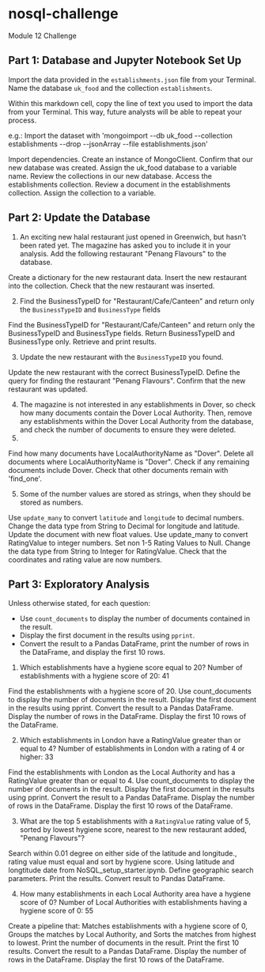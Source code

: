 # nosql-challenge
Module 12 Challenge

## Part 1: Database and Jupyter Notebook Set Up
Import the data provided in the `establishments.json` file from your Terminal. Name the database `uk_food` and the collection `establishments`.

Within this markdown cell, copy the line of text you used to import the data from your Terminal. This way, future analysts will be able to repeat your process.

e.g.: Import the dataset with 'mongoimport --db uk_food --collection establishments --drop --jsonArray --file establishments.json'

Import dependencies. Create an instance of MongoClient. Confirm that our new database was created. Assign the uk_food database to a variable name. Review the collections in our new database. Access the establishments collection. Review a document in the establishments collection. Assign the collection to a variable.

## Part 2: Update the Database
1. An exciting new halal restaurant just opened in Greenwich, but hasn't been rated yet. The magazine has asked you to include it in your analysis. Add the following restaurant "Penang Flavours" to the database.

Create a dictionary for the new restaurant data. Insert the new restaurant into the collection. Check that the new restaurant was inserted.

2. Find the BusinessTypeID for "Restaurant/Cafe/Canteen" and return only the `BusinessTypeID` and `BusinessType` fields

Find the BusinessTypeID for "Restaurant/Cafe/Canteen" and return only the BusinessTypeID and BusinessType fields. Return BusinessTypeID and BusinessType only. Retrieve and print results.

3. Update the new restaurant with the `BusinessTypeID` you found.

Update the new restaurant with the correct BusinessTypeID. Define the query for finding the restaurant "Penang Flavours". Confirm that the new restaurant was updated. 

4. The magazine is not interested in any establishments in Dover, so check how many documents contain the Dover Local Authority. Then, remove any establishments within the Dover Local Authority from the database, and check the number of documents to ensure they were deleted.
5. 
Find how many documents have LocalAuthorityName as "Dover". Delete all documents where LocalAuthorityName is "Dover". Check if any remaining documents include Dover. Check that other documents remain with 'find_one'.

5. Some of the number values are stored as strings, when they should be stored as numbers.

Use `update_many` to convert `latitude` and `longitude` to decimal numbers. Change the data type from String to Decimal for longitude and latitude. Update the document with new float values. Use update_many to convert RatingValue to integer numbers. Set non 1-5 Rating Values to Null. Change the data type from String to Integer for RatingValue. Check that the coordinates and rating value are now numbers. 

## Part 3: Exploratory Analysis
Unless otherwise stated, for each question: 
* Use `count_documents` to display the number of documents contained in the result.
* Display the first document in the results using `pprint`.
* Convert the result to a Pandas DataFrame, print the number of rows in the DataFrame, and display the first 10 rows.

1. Which establishments have a hygiene score equal to 20?
   Number of establishments with a hygiene score of 20: 41

Find the establishments with a hygiene score of 20. Use count_documents to display the number of documents in the result. Display the first document in the results using pprint. Convert the result to a Pandas DataFrame. Display the number of rows in the DataFrame. Display the first 10 rows of the DataFrame. 

2. Which establishments in London have a RatingValue greater than or equal to 4?
   Number of establishments in London with a rating of 4 or higher: 33

Find the establishments with London as the Local Authority and has a RatingValue greater than or equal to 4. Use count_documents to display the number of documents in the result. Display the first document in the results using pprint. Convert the result to a Pandas DataFrame. Display the number of rows in the DataFrame. Display the first 10 rows of the DataFrame. 

3. What are the top 5 establishments with a `RatingValue` rating value of 5, sorted by lowest hygiene score, nearest to the new restaurant added, "Penang Flavours"?

Search within 0.01 degree on either side of the latitude and longitude., rating value must equal and sort by hygiene score. Using latitude and longtitude date from NoSQL_setup_starter.ipynb. Define geographic search parameters. Print the results. Convert result to Pandas DataFrame. 

4. How many establishments in each Local Authority area have a hygiene score of 0?
   Number of Local Authorities with establishments having a hygiene score of 0: 55

Create a pipeline that: Matches establishments with a hygiene score of 0, Groups the matches by Local Authority, and Sorts the matches from highest to lowest. Print the number of documents in the result. Print the first 10 results. Convert the result to a Pandas DataFrame. Display the number of rows in the DataFrame. Display the first 10 rows of the DataFrame. 

